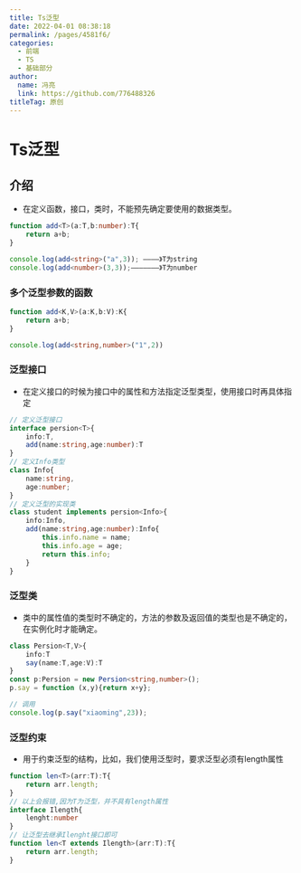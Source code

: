 ```yaml
---
title: Ts泛型
date: 2022-04-01 08:38:18
permalink: /pages/4581f6/
categories: 
  - 前端
  - TS
  - 基础部分
author: 
  name: 冯亮
  link: https://github.com/776488326
titleTag: 原创
---
```

# Ts泛型

## 介绍

- 在定义函数，接口，类时，不能预先确定要使用的数据类型。
```ts
function add<T>(a:T,b:number):T{
    return a+b;
}

console.log(add<string>("a",3)); ————》T为string
console.log(add<number>(3,3));———————》T为number

```

### 多个泛型参数的函数

```ts
function add<K,V>(a:K,b:V):K{
    return a+b;
}

console.log(add<string,number>("1",2))
```

### 泛型接口
- 在定义接口的时候为接口中的属性和方法指定泛型类型，使用接口时再具体指定

```ts
// 定义泛型接口
interface persion<T>{
    info:T,
    add(name:string,age:number):T
}
// 定义Info类型
class Info{
    name:string,
    age:number;
}
// 定义泛型的实现类
class student implements persion<Info>{
    info:Info,
    add(name:string,age:number):Info{
        this.info.name = name;
        this.info.age = age;
        return this.info;
    }
}

```

### 泛型类
- 类中的属性值的类型时不确定的，方法的参数及返回值的类型也是不确定的，在实例化时才能确定。
```ts
class Persion<T,V>{
    info:T
    say(name:T,age:V):T
}
const p:Persion = new Persion<string,number>();
p.say = function (x,y){return x+y};

// 调用
console.log(p.say("xiaoming",23));

```

### 泛型约束
- 用于约束泛型的结构，比如，我们使用泛型时，要求泛型必须有length属性
```ts
function len<T>(arr:T):T{
    return arr.length;
}
// 以上会报错,因为T为泛型，并不具有length属性
interface Ilength{
    lenght:number
}
// 让泛型去继承Ilenght接口即可
function len<T extends Ilength>(arr:T):T{
    return arr.length;
}
```